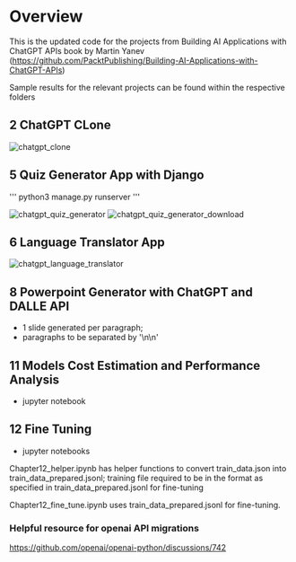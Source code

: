 # Overview
This is the updated code for the projects from Building AI Applications with ChatGPT APIs book by Martin Yanev
(https://github.com/PacktPublishing/Building-AI-Applications-with-ChatGPT-APIs)

Sample results for the relevant projects can be found within the respective folders

## 2 ChatGPT CLone

![chatgpt_clone](https://github.com/solarspaceclouds/building_AI_Applications_with_ChatGPT_API/assets/65459827/778af075-612d-4362-83a6-6853094f9c57)

## 5 Quiz Generator App with Django
'''
python3 manage.py runserver
'''

![chatgpt_quiz_generator](https://github.com/solarspaceclouds/building_AI_Applications_with_ChatGPT_API/assets/65459827/35657435-0ac1-46d7-a9e0-c604378ec813)
![chatgpt_quiz_generator_download](https://github.com/solarspaceclouds/building_AI_Applications_with_ChatGPT_API/assets/65459827/bb40d646-127e-4f53-8447-ed9ce4f3660e)

## 6 Language Translator App

![chatgpt_language_translator](https://github.com/solarspaceclouds/building_AI_Applications_with_ChatGPT_API/assets/65459827/460f1732-f972-4025-a723-944d65eed1ef)

## 8 Powerpoint Generator with ChatGPT and DALLE API
- 1 slide generated per paragraph;
- paragraphs to be separated by '\n\n'

## 11 Models Cost Estimation and Performance Analysis 
- jupyter notebook
  
## 12 Fine Tuning
- jupyter notebooks
  
Chapter12_helper.ipynb has helper functions to convert train_data.json into train_data_prepared.jsonl;
training file required to be in the format as specified in train_data_prepared.jsonl for fine-tuning

Chapter12_fine_tune.ipynb uses train_data_prepared.jsonl for fine-tuning.


### Helpful resource for openai API migrations
https://github.com/openai/openai-python/discussions/742  
